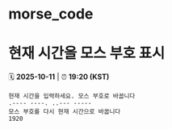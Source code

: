 # morse_code
# 현재 시간을 모스 부호 표시
<!-- MORSE_TIME_START -->
🗓️ **2025-10-11** | ⏰ **19:20 (KST)**

```
현재 시간을 입력하세요. 모스 부호로 바꿉니다
.---- ----. ..--- -----
모스 부호를 다시 현재 시간으로 바꿉니다
1920
```
<!-- MORSE_TIME_END -->
